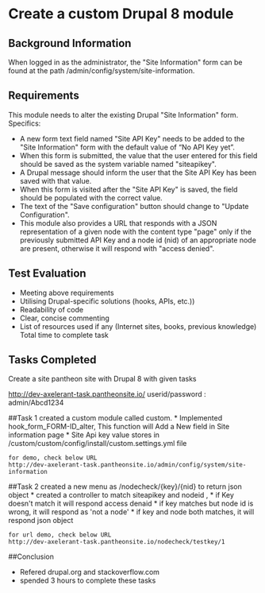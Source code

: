 
# Create a custom Drupal 8 module

## Background Information

When logged in as the administrator, the "Site Information" form can be found at the path /admin/config/system/site-information.

## Requirements

This module needs to alter the existing Drupal "Site Information" form. Specifics:

* A new form text field named "Site API Key" needs to be added to the "Site Information" form with the default value of “No API Key yet”.
* When this form is submitted, the value that the user entered for this field should be saved as the system variable named "siteapikey".
* A Drupal message should inform the user that the Site API Key has been saved with that value.
* When this form is visited after the "Site API Key" is saved, the field should be populated with the correct value.
* The text of the "Save configuration" button should change to "Update Configuration".
* This module also provides a URL that responds with a JSON representation of a given node with the content type "page" only if the previously submitted API Key and a node id (nid) of an appropriate node are present, otherwise it will respond with "access denied".


## Test Evaluation

* Meeting above requirements
* Utilising Drupal-specific solutions (hooks, APIs, etc.))
* Readability of code
* Clear, concise commenting
* List of resources used if any (Internet sites, books, previous knowledge) Total time to complete task



## Tasks Completed 
Create a site pantheon site with Drupal 8 with given tasks 

http://dev-axelerant-task.pantheonsite.io/ 
userid/password : admin/Abcd1234

##Task 1
	created a custom module called custom.
	* Implemented hook_form_FORM-ID_alter, This function will Add a New field in Site information page
	* Site Api key value stores in /custom/custom/config/install/custom.settings.yml file

	for demo, check below URL
	http://dev-axelerant-task.pantheonsite.io/admin/config/system/site-information

##Task 2
	created a new menu as /nodecheck/{key}/{nid} to return json object
	* created a controller to match siteapikey and nodeid , 
	* if Key doesn't match it will respond access denaid 
	* if key matches but node id is wrong, it will respond as 'not a node'
	* if key and node both matches, it will respond json object 

	for url demo, check below URL
	http://dev-axelerant-task.pantheonsite.io/nodecheck/testkey/1

##Conclusion
* Refered drupal.org and stackoverflow.com
* spended 3 hours to complete these tasks
